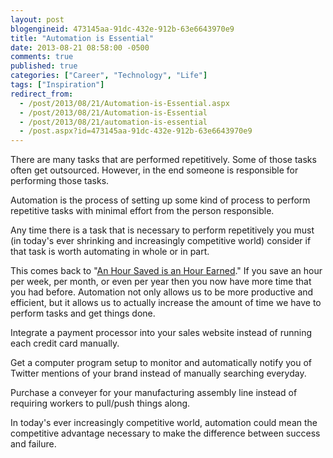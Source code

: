 ```yaml
---
layout: post
blogengineid: 473145aa-91dc-432e-912b-63e6643970e9
title: "Automation is Essential"
date: 2013-08-21 08:58:00 -0500
comments: true
published: true
categories: ["Career", "Technology", "Life"]
tags: ["Inspiration"]
redirect_from: 
  - /post/2013/08/21/Automation-is-Essential.aspx
  - /post/2013/08/21/Automation-is-Essential
  - /post/2013/08/21/automation-is-essential
  - /post.aspx?id=473145aa-91dc-432e-912b-63e6643970e9
---
```

<!-- more -->

There are many tasks that are performed repetitively. Some of those tasks often get outsourced. However, in the end someone is responsible for performing those tasks.

Automation is the process of setting up some kind of process to perform repetitive tasks with minimal effort from the person responsible.

Any time there is a task that is necessary to perform repetitively you must (in today's ever shrinking and increasingly competitive world) consider if that task is worth automating in whole or in part.

This comes back to "<a title="An Hour Saved is an Hour Earned" href="/post/2013/08/04/An-Hour-Saved-is-an-Hour-Earned">An Hour Saved is an Hour Earned</a>." If you save an hour per week, per month, or even per year then you now have more time that you had before. Automation not only allows us to be more productive and efficient, but it allows us to actually increase the amount of time we have to perform tasks and get things done.

Integrate a payment processor into your sales website instead of running each credit card manually.

Get a computer program setup to monitor and automatically notify you of Twitter mentions of your brand instead of manually searching everyday.

Purchase a conveyer for your manufacturing assembly line instead of requiring workers to pull/push things along.

In today's ever increasingly competitive world, automation could mean the competitive advantage necessary to make the difference between success and failure.
